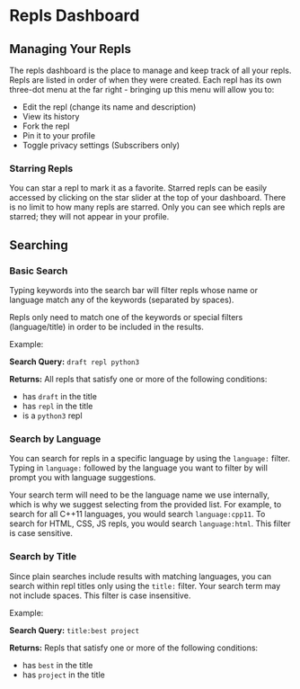 # Repls Dashboard

## Managing Your Repls

The repls dashboard is the place to manage and keep track of all your repls.  Repls are
listed in order of when they were created.  Each repl has its own three-dot menu at the
far right - bringing up this menu will allow you to:

* Edit the repl (change its name and description)
* View its history
* Fork the repl
* Pin it to your profile
* Toggle privacy settings (Subscribers only)

### Starring Repls

You can star a repl to mark it as a favorite.  Starred repls can be easily accessed by
clicking on the star slider at the top of your dashboard.  There is no limit to how many
repls are starred.  Only you can see which repls are starred; they will not appear in
your profile.

## Searching

### Basic Search

Typing keywords into the search bar will filter repls whose name or language
match any of the keywords (separated by spaces).

Repls only need to match one of the keywords or special filters
(language/title) in order to be included in the results.

Example:

**Search Query:** `draft repl python3`

**Returns:**
All repls that satisfy one or more of the following conditions:

* has `draft` in the title
* has `repl` in the title
* is a `python3` repl

### Search by Language

You can search for repls in a specific language by using the `language:` filter.
Typing in `language:` followed by the language you want to filter by will prompt
you with language suggestions.

Your search term will need to be the language name we use internally, which is why
we suggest selecting from the provided list.  For example, to search for all C++11
languages, you would search `language:cpp11`.  To search for HTML, CSS, JS repls,
you would search `language:html`.  This filter is case sensitive.

### Search by Title

Since plain searches include results with matching languages, you can search within repl
titles only using the `title:` filter.  Your search term may not include spaces.
This filter is case insensitive.

Example:

**Search Query:** `title:best project`

**Returns:**
Repls that satisfy one or more of the following conditions:

* has `best` in the title
* has `project` in the title
